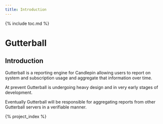 ```yaml
---
title: Introduction
---
```

{% include toc.md %}

# Gutterball

## Introduction
Gutterball is a reporting engine for Candlepin allowing users to report on system and subscription usage and aggregate that information over time.

At prevent Gutterball is undergoing heavy design and in very early stages of development.

Eventually Gutterball will be responsible for aggregating reports from other Gutterball servers in a verifiable manner.


{% project_index %}
